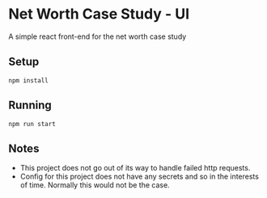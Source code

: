 # Net Worth Case Study - UI
A simple react front-end for the net worth case study

## Setup
```
npm install
```

## Running
```
npm run start
```

## Notes
* This project does not go out of its way to handle failed http requests.
* Config for this project does not have any secrets and so in the interests of time. Normally this would not be the case.